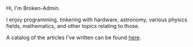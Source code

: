 <title>TechLog</title>
Hi, I'm Broken-Admin. 

I enjoy programming, tinkering with hardware, astronomy, various physics fields, mathematics, and other topics relating to those.

A catalog of the articles I've written can be found [here](/techlog/catalog).